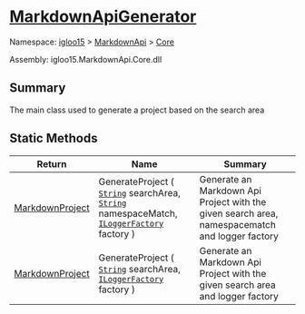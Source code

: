 # [MarkdownApiGenerator](./MarkdownApiGenerator.md)

Namespace: [igloo15]() > [MarkdownApi]() > [Core](./README.md)

Assembly: igloo15.MarkdownApi.Core.dll

## Summary
The main class used to generate a project based on the search area

## Static Methods

| Return | Name | Summary | 
| --- | --- | --- | 
| [MarkdownProject](./MarkdownItems/MarkdownProject.md) | GenerateProject ( [`String`](https://docs.microsoft.com/en-us/dotnet/api/System.String) searchArea, [`String`](https://docs.microsoft.com/en-us/dotnet/api/System.String) namespaceMatch, [`ILoggerFactory`](./MarkdownApiGenerator.md) factory ) | Generate an Markdown Api Project with the given search area, namespacematch and logger factory | 
| [MarkdownProject](./MarkdownItems/MarkdownProject.md) | GenerateProject ( [`String`](https://docs.microsoft.com/en-us/dotnet/api/System.String) searchArea, [`ILoggerFactory`](./MarkdownApiGenerator.md) factory ) | Generate an Markdown Api Project with the given search area and logger factory | 



